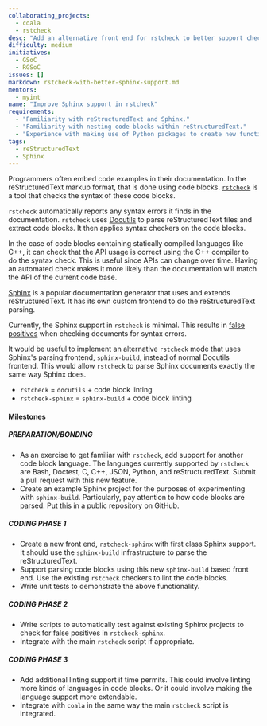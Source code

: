 ```yaml
---
collaborating_projects:
  - coala
  - rstcheck
desc: "Add an alternative front end for rstcheck to better support checking Sphinx documents."
difficulty: medium
initiatives:
  - GSoC
  - RGSoC
issues: []
markdown: rstcheck-with-better-sphinx-support.md
mentors:
  - myint
name: "Improve Sphinx support in rstcheck"
requirements:
  - "Familiarity with reStructuredText and Sphinx."
  - "Familiarity with nesting code blocks within reStructuredText."
  - "Experience with making use of Python packages to create new functionality."
tags:
  - reStructuredText
  - Sphinx
---
```


Programmers often embed code examples in their documentation. In the
reStructuredText markup format, that is done using code blocks.
[`rstcheck`](https://github.com/myint/rstcheck) is a tool that checks the
syntax of these code blocks.

`rstcheck` automatically reports any syntax errors it finds in the
documentation. `rstcheck` uses [Docutils](http://docutils.sourceforge.net/) to
parse reStructuredText files and extract code blocks. It then applies syntax
checkers on the code blocks.

In the case of code blocks containing statically compiled
languages like C++, it can check that the API usage is correct using the C++
compiler to do the syntax check. This is useful since APIs can change over
time. Having an automated check makes it more likely than the documentation
will match the API of the current code base.

[Sphinx](http://www.sphinx-doc.org) is a popular documentation generator that
uses and extends reStructuredText. It has its own custom frontend to do the
reStructuredText parsing.

Currently, the Sphinx support in `rstcheck` is minimal. This results in
[false positives](https://github.com/myint/rstcheck/issues/19) when checking
documents for syntax errors.

It would be useful to implement an alternative `rstcheck` mode that uses
Sphinx's parsing frontend, `sphinx-build`, instead of normal Docutils frontend.
This would allow `rstcheck` to parse Sphinx documents exactly the same way
Sphinx does.

* `rstcheck` = `docutils` + code block linting
* `rstcheck-sphinx` = `sphinx-build` + code block linting

#### Milestones

##### PREPARATION/BONDING

* As an exercise to get familiar with `rstcheck`, add support for another code
  block language. The languages currently supported by `rstcheck` are Bash,
  Doctest, C, C++, JSON, Python, and reStructuredText. Submit a pull request
  with this new feature.
* Create an example Sphinx project for the purposes of experimenting with
  `sphinx-build`. Particularly, pay attention to how code blocks are parsed.
  Put this in a public repository on GitHub.

##### CODING PHASE 1

* Create a new front end, `rstcheck-sphinx` with first class Sphinx support. It
  should use the `sphinx-build` infrastructure to parse the reStructuredText.
* Support parsing code blocks using this new `sphinx-build` based front end.
  Use the existing `rstcheck` checkers to lint the code blocks.
* Write unit tests to demonstrate the above functionality.

##### CODING PHASE 2

* Write scripts to automatically test against existing Sphinx projects to check
  for false positives in `rstcheck-sphinx`.
* Integrate with the main `rstcheck` script if appropriate.

##### CODING PHASE 3

* Add additional linting support if time permits. This could involve linting
  more kinds of languages in code blocks. Or it could involve making the
  language support more extendable.
* Integrate with `coala` in the same way the main `rstcheck` script is
  integrated.
